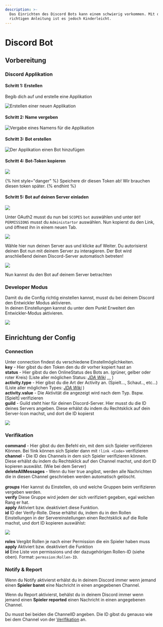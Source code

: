 ```yaml
---
description: >-
  Das Einrichten des Discord Bots kann einem schwierig vorkommen. Mit der
  richtigen Anleitung ist es jedoch Kinderleicht.
---
```


# Discord Bot

## Vorbereitung

### Discord Applikation

#### Schritt 1: Erstellen

Begib dich auf und erstelle eine Applikation

![Erstellen einer neuen Applikation](<../.gitbook/assets/r2ikovq (2) (2) (2).png>)

#### Schritt 2: Name vergeben

![Vergabe eines Namens für die Applikation](../.gitbook/assets/theeqnq.png)

#### Schritt 3: Bot erstellen

![Der Applikation einen Bot hinzufügen](<../.gitbook/assets/vs8orlo (1) (1).png>)

#### Schritt 4: Bot-Token kopieren

![](../.gitbook/assets/UYvmAhY.png)

{% hint style="danger" %}
Speichere dir diesen Token ab! Wir brauchen diesen token später.
{% endhint %}

#### Schritt 5: Bot auf deinen Server einladen

![](../.gitbook/assets/3kyftVu.png)

Unter OAuth2 musst du nun bei `SCOPES` `bot` auswählen und unter `BOT PERMISSIONS` musst du `Administartor` auswählen. Nun kopierst du den Link, und öffnest ihn in einem neuen Tab.

![](../.gitbook/assets/mvGrFAs.png)

Wähle hier nun deinen Server aus und klicke auf Weiter. Du autorisierst deinen Bot nun mit deinem Server zu interagieren. Der Bot wird anschließend deinen Discord-Server automatisch betreten!

![](../.gitbook/assets/oH2eeHj.png)

Nun kannst du den Bot auf deinem Server betrachten

### Developer Modus

Damit du die Config richtig einstellen kannst, musst du bei deinem Discord den Entwickler Modus aktivieren.\
In deinen Einstellungen kannst du unter dem Punkt Erweitert den Entwickler-Modus aktivieren.

![](../.gitbook/assets/hE5S7hO.png)

## Einrichtung der Config

### Connection

Unter connection findest du verschiedene Einstellmöglichkeiten. \
**key** -  Hier gibst du den Token den du dir vorher kopiert hast an\
**status** - Hier gibst du den OnlineStatus des Bots an. (grüner, gelber oder roter Kreis) (Liste aller möglichen Status: [_JDA Wiki_](https://ci.dv8tion.net/job/JDA/javadoc/net/dv8tion/jda/api/OnlineStatus.html) __ )\
**activity.type** - Hier gibst du die Art der Activity an. (Spielt..., Schaut.., etc...) (Liste aller möglichen Types: [_JDA Wiki_](https://ci.dv8tion.net/job/JDA5/javadoc/net/dv8tion/jda/api/entities/Activity.ActivityType.html) )\
**activity.value** - Die Aktivität die angezeigt wird nach dem Typ. Bspw. \[Spielt] verifizieren\
**guild** - Guild steht hier für deinen Discord-Server. Hier musst du die ID deines Servers angeben. Diese erhälst du indem du Rechtsklick auf dein Server-Icon machst, und dort die ID kopierst

![](<../.gitbook/assets/cbnttim (1) (1).png>)

### Verifikation

**command** - Hier gibst du den Befehl ein, mit dem sich Spieler verifizieren Können. Bei !link können sich Spieler dann mit `!link <Code>` verifizieren\
**channel** - Die ID des Channels in dem sich Spieler verifizieren können. Diese erhälst du indem du Rechtsklick auf den Channel machst, und dort ID kopieren auswälst. (Wie bei dem Server)\
**deleteAllMessages** - Wenn du hier true angibst, werden alle Nachrichten die in diesen Channel geschrieben werden automatisch gelöscht.\
\
_**groups**_ Hier kannst du Einstellen, ob und welche Gruppen beim verifizieren vergeben werden.\
**verify** Diese Gruppe wird jedem der sich verifiziert gegeben, egal welchen Rang er hat.\
**apply** Aktiviert bzw. deaktiviert diese Funktion.\
**id** ID der Verify-Rolle. Diese erhältst du, indem du in den Rollen Einstellungen in der Servereinstellungen einen Rechtsklick auf die Rolle machst, und dort ID kopieren auswählst:

![](../.gitbook/assets/48Ue2db.png)

**roles** Vergibt Rollen je nach einer Permission die ein Spieler haben muss\
**apply** Aktiviert bzw. deaktiviert die Funktion\
**id** Eine Liste von permissions und der dazugehörigen Rollen-ID (siehe oben). Format: `permssion:Rollen-ID`.&#x20;

### Notify & Report

Wenn du Notify aktivierst erhälst du in deinem Discord immer wenn jemand einen **Spieler bannt** eine Nachricht in einen angegebenen Channel.

Wenn du Report aktivierst, behälst du in deinem Discord immer wenn jemand einen **Spieler reported** einen Nachricht in einen angegebenen Channel.

Du musst bei beiden die ChannelID angeben. Die ID gibst du genauso wie bei dem Channel von der [Verifikation](discord-bot.md#verifikation) an.
